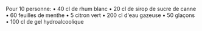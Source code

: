 Pour 10 personne:
• 40 cl de rhum blanc
• 20 cl de sirop de sucre de canne
• 60 feuilles de menthe
• 5 citron vert
• 200 cl d'eau gazeuse
• 50 glaçons
• 100 cl de gel hydroalcoolique 